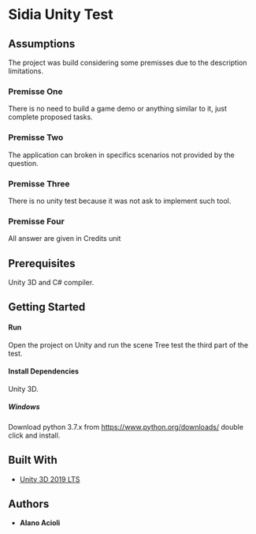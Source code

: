 # Sidia Unity Test

## Assumptions

The project was build considering some premisses due to the description limitations.

### Premisse One

There is no need to build a game demo or anything similar to it, just complete proposed tasks.

### Premisse Two

The application can broken in specifics scenarios not provided by the question.

### Premisse Three

There is no unity test because it was not ask to implement such tool.

### Premisse Four

All answer are given in Credits unit

## Prerequisites

Unity 3D and C# compiler.

## Getting Started

#### Run

Open the project on Unity and run the scene Tree test the third part of the test.

#### Install Dependencies

Unity 3D.

##### Windows

Download python 3.7.x from https://www.python.org/downloads/ double click and install.



## Built With

* [Unity 3D 2019 LTS](https://unity3d.com/pt/get-unity/download)

## Authors

* **Alano Acioli**

